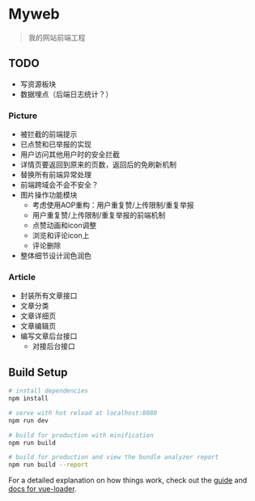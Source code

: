 # Myweb

> 我的网站前端工程

## TODO
* 写资源板块
* 数据埋点（后端日志统计？）

### Picture
* 被拦截的前端提示
* 已点赞和已举报的实现
* 用户访问其他用户时的安全拦截
* 详情页要返回到原来的页数，返回后的免刷新机制
* 替换所有前端异常处理
* 前端跨域会不会不安全？
* 图片操作功能模块
  * 考虑使用AOP重构：用户重复赞/上传限制/重复举报
  * 用户重复赞/上传限制/重复举报的前端机制
  * 点赞动画和icon调整
  * 浏览和评论icon上
  * 评论删除
* 整体细节设计润色润色

### Article
* 封装所有文章接口
* 文章分类
* 文章详细页
* 文章编辑页
* 编写文章后台接口
  * 对接后台接口



## Build Setup

``` bash
# install dependencies
npm install

# serve with hot reload at localhost:8080
npm run dev

# build for production with minification
npm run build

# build for production and view the bundle analyzer report
npm run build --report
```

For a detailed explanation on how things work, check out the [guide](http://vuejs-templates.github.io/webpack/) and [docs for vue-loader](http://vuejs.github.io/vue-loader).



